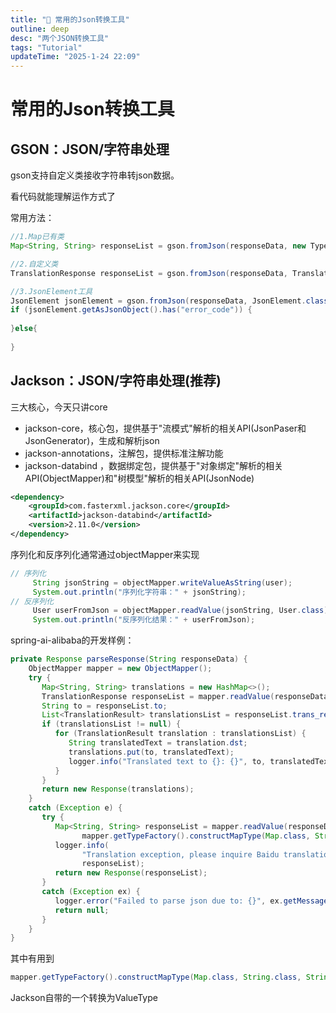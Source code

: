 ```yaml
---
title: "🎯 常用的Json转换工具"
outline: deep
desc: "两个JSON转换工具"
tags: "Tutorial"
updateTime: "2025-1-24 22:09"
---
```


# 常用的Json转换工具

## GSON：JSON/字符串处理

gson支持自定义类接收字符串转json数据。

看代码就能理解运作方式了

常用方法：

```java
//1.Map已有类
Map<String, String> responseList = gson.fromJson(responseData, new TypeToken<Map<String, String>>() {}.getType());

//2.自定义类
TranslationResponse responseList = gson.fromJson(responseData, TranslationResponse.class);

//3.JsonElement工具
JsonElement jsonElement = gson.fromJson(responseData, JsonElement.class);
if (jsonElement.getAsJsonObject().has("error_code")) {
    
}else{
    
}
```



## Jackson：JSON/字符串处理(推荐)

三大核心，今天只讲core

- jackson-core，核心包，提供基于"流模式"解析的相关API(JsonPaser和JsonGenerator)，生成和解析json
- jackson-annotations，注解包，提供标准注解功能
- jackson-databind ，数据绑定包，提供基于"对象绑定"解析的相关API(ObjectMapper)和"树模型"解析的相关API(JsonNode)

```xml
<dependency>
    <groupId>com.fasterxml.jackson.core</groupId>
    <artifactId>jackson-databind</artifactId>
    <version>2.11.0</version>
</dependency>
```

序列化和反序列化通常通过objectMapper来实现

```java
// 序列化
     String jsonString = objectMapper.writeValueAsString(user);
     System.out.println("序列化字符串：" + jsonString);
// 反序列化
     User userFromJson = objectMapper.readValue(jsonString, User.class);
     System.out.println("反序列化结果：" + userFromJson);
```

spring-ai-alibaba的开发样例：

```java
private Response parseResponse(String responseData) {
    ObjectMapper mapper = new ObjectMapper();
    try {
       Map<String, String> translations = new HashMap<>();
       TranslationResponse responseList = mapper.readValue(responseData, TranslationResponse.class);
       String to = responseList.to;
       List<TranslationResult> translationsList = responseList.trans_result;
       if (translationsList != null) {
          for (TranslationResult translation : translationsList) {
             String translatedText = translation.dst;
             translations.put(to, translatedText);
             logger.info("Translated text to {}: {}", to, translatedText);
          }
       }
       return new Response(translations);
    }
    catch (Exception e) {
       try {
          Map<String, String> responseList = mapper.readValue(responseData,
                mapper.getTypeFactory().constructMapType(Map.class, String.class, String.class));
          logger.info(
                "Translation exception, please inquire Baidu translation api documentation to info error_code:{}",
                responseList);
          return new Response(responseList);
       }
       catch (Exception ex) {
          logger.error("Failed to parse json due to: {}", ex.getMessage());
          return null;
       }
    }
}
```

其中有用到

```java
mapper.getTypeFactory().constructMapType(Map.class, String.class, String.class)
```

Jackson自带的一个转换为ValueType

